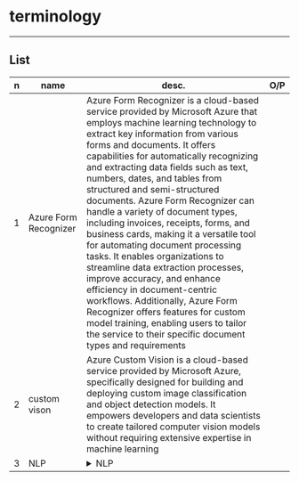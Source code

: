# terminology

---

## List
|n|name|desc.|O/P|
|-|----|-----|---|
|1|Azure Form Recognizer|Azure Form Recognizer is a cloud-based service provided by Microsoft Azure that employs machine learning technology to extract key information from various forms and documents. It offers capabilities for automatically recognizing and extracting data fields such as text, numbers, dates, and tables from structured and semi-structured documents. Azure Form Recognizer can handle a variety of document types, including invoices, receipts, forms, and business cards, making it a versatile tool for automating document processing tasks. It enables organizations to streamline data extraction processes, improve accuracy, and enhance efficiency in document-centric workflows. Additionally, Azure Form Recognizer offers features for custom model training, enabling users to tailor the service to their specific document types and requirements|
|2|custom vison|Azure Custom Vision is a cloud-based service provided by Microsoft Azure, specifically designed for building and deploying custom image classification and object detection models. It empowers developers and data scientists to create tailored computer vision models without requiring extensive expertise in machine learning|
|3|NLP|<details><summary>NLP</summary>Natural Language Processing (NLP) is the capability of a computer to **interpret spoken or written language** & act in**reponse**.<br/>NLP is the science of reading, understanding, interpreting a language using machine. Once a machine understands what the user intends to comunicate, it responds accordingly</details>

